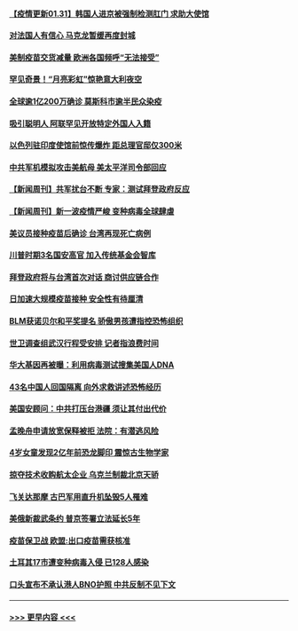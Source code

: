 #### [【疫情更新01.31】韩国人进京被强制检测肛门 求助大使馆](../pages/prog202/a103034335.md?t=01312151) 
#### [对法国人有信心 马克龙暂缓再度封城](../pages/prog202/a103043934.md?t=01312151) 
#### [美制疫苗交货减量 欧洲各国频呼“无法接受”](../pages/prog202/a103043921.md?t=01312151) 
#### [罕见奇景！“月亮彩虹”惊艳意大利夜空](../pages/prog202/a103043922.md?t=01312151) 
#### [全球逾1亿200万确诊 莫斯科市逾半民众染疫](../pages/prog202/a103043880.md?t=01312151) 
#### [吸引聪明人 阿联罕见开放特定外国人入籍](../pages/prog202/a103043864.md?t=01312151) 
#### [以色列驻印度使馆前惊传爆炸 距总理官邸仅300米](../pages/prog202/a103043823.md?t=01312151) 
#### [中共军机模拟攻击美航母 美太平洋司令部回应](../pages/prog202/a103043765.md?t=01312151) 
#### [【新闻周刊】共军扰台不断 专家：测试拜登政府反应](../pages/prog202/a103043714.md?t=01312151) 
#### [【新闻周刊】新一波疫情严峻 变种病毒全球肆虐](../pages/prog202/a103043689.md?t=01312151) 
#### [美议员接种疫苗后确诊 台湾再现死亡病例](../pages/prog202/a103043647.md?t=01312151) 
#### [川普时期3名国安高官 加入传统基金会智库](../pages/prog202/a103043634.md?t=01312151) 
#### [拜登政府将与台湾首次对话 商讨供应链合作](../pages/prog202/a103043586.md?t=01312151) 
#### [日加速大规模疫苗接种 安全性有待厘清](../pages/prog202/a103043567.md?t=01312151) 
#### [BLM获诺贝尔和平奖提名 骄傲男孩遭指控恐怖组织](../pages/prog202/a103043557.md?t=01312151) 
#### [世卫调查组武汉行程受安排 记者指浪费时间](../pages/prog202/a103043498.md?t=01312151) 
#### [华大基因再被曝：利用病毒测试搜集美国人DNA](../pages/prog202/a103043461.md?t=01312151) 
#### [43名中国人回国隔离 向外求救讲述恐怖经历](../pages/prog202/a103043386.md?t=01312151) 
#### [美国安顾问：中共打压台港疆 须让其付出代价](../pages/prog202/a103043378.md?t=01312151) 
#### [孟晚舟申请放宽保释被拒 法院：有潜逃风险](../pages/prog202/a103043301.md?t=01312151) 
#### [4岁女童发现2亿年前恐龙脚印 震惊古生物学家](../pages/prog202/a103043253.md?t=01312151) 
#### [掠夺技术收购航太企业 乌克兰制裁北京天骄](../pages/prog202/a103043245.md?t=01312151) 
#### [飞关达那摩 古巴军用直升机坠毁5人罹难](../pages/prog202/a103043223.md?t=01312151) 
#### [美俄新裁武条约 普京签署立法延长5年](../pages/prog202/a103043179.md?t=01312151) 
#### [疫苗保卫战 欧盟:出口疫苗需获核准](../pages/prog202/a103043161.md?t=01312151) 
#### [土耳其17巿遭变种病毒入侵 已128人感染](../pages/prog202/a103043143.md?t=01312151) 
#### [口头宣布不承认港人BNO护照 中共反制不见下文](../pages/prog202/a103042990.md?t=01312151) 

----
#### [ >>> 更早内容 <<< ](../indexes/prog202-earlier.md)
